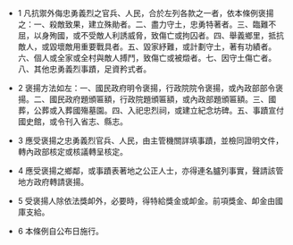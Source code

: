 * 1 凡抗禦外侮忠勇義烈之官兵、人民，合於左列各款之一者，依本條例褒揚之：一、殺敵致果，建立殊勛者。二、盡力守土，忠勇特著者。三、臨難不屈，以身殉國，或不受敵人利誘威脅，致傷亡或拘囚者。四、舉義鄉里，抵抗敵人，或毀壞敵用重要戰具者。五、毀家紓難，或計劃守土，著有功績者。六、個人或全家或全村與敵人搏鬥，致傷亡或被燬者。七、因守土傷亡者。八、其他忠勇義烈事蹟，足資矜式者。

* 2 褒揚方法如左：一、國民政府明令褒揚，行政院院令褒揚，或內政部部令褒揚。二、國民政府題頒匾額，行政院題頒匾額，或內政部題頒匾額。三、國葬，公葬或入葬國殤墓園。四、入祀忠烈祠，或建立紀念坊碑。五、事蹟宣付國史館，或令刊入省志、縣志。

* 3 應受褒揚之忠勇義烈官兵、人民，由主管機關詳填事蹟，並檢同證明文件，轉內政部核定或核議轉呈核定。

* 4 應受褒揚之鄉鄰，或事蹟表著地之公正人士，亦得連名臚列事實，聲請該管地方政府轉請褒揚。

* 5 受褒揚人除依法獎卹外，必要時，得特給獎金或卹金。前項獎金、卹金由國庫支給。

* 6 本條例自公布日施行。

